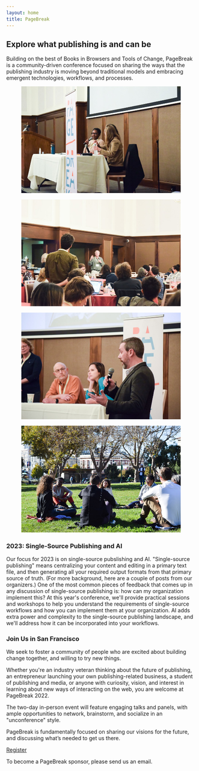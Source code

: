 ```yaml
---
layout: home
title: PageBreak
---
```


<h2>Explore what publishing is and can be</h2>
<p>Building on the best of Books in Browsers and Tools of Change, PageBreak is a community-driven conference focused on sharing the ways that the publishing industry is moving beyond traditional models and embracing emergent technologies, workflows, and processes.</p>

<div class="image-row">
	<figure>
		<img src="assets/2022-4.jpg" />
	</figure>
	<figure>
		<img src="assets/2022-2.jpg" />
	</figure>
	<figure>
		<img src="assets/2022-3.jpg" />
	</figure>
	<figure>
		<img src="assets/2022-1.jpg" />
	</figure>
</div>

<h3>2023: Single-Source Publishing and AI</h3>

<p>Our focus for 2023 is on single-source pubslishing and AI. "Single-source publishing" means centralizing your content and editing in a primary text file, and then generating all your required output formats from that primary source of truth. (For more background, here are a couple of posts from our organizers.) One of the most common pieces of feedback that comes up in any discussion of single-source publishing is: how can my organization implement this? At this year's conference, we'll provide practical sessions and workshops to help you understand the requirements of single-source workflows and how you can implement them at your organization. AI adds extra power and complexity to the single-source publishing landscape, and we'll address how it can be incorporated into your workflows.</p>

<h3>Join Us in San Francisco</h3>

<p>We seek to foster a community of people who are excited about building change together, and willing to try new things.</p>

<p>Whether you're an industry veteran thinking about the future of publishing, an entrepreneur launching your own publishing-related business, a student of publishing and media, or anyone with curiosity, vision, and interest in learning about new ways of interacting on the web, you are welcome at PageBreak 2022.</p>

<p>The two-day in-person event will feature engaging talks and panels, with ample opportunities to network, brainstorm, and socialize in an "unconference" style. </p>

<p>PageBreak is fundamentally focused on sharing our visions for the future, and discussing what’s needed to get us there.</p>

<p class="button"><a class="button" href="https://www.eventbrite.com/e/pagebreak-conference-2022-tickets-357880108037">Register</a></p>
<p>To become a PageBreak sponsor, please send us an email.</p>
